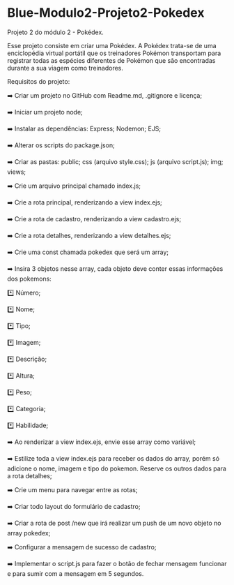 # Blue-Modulo2-Projeto2-Pokedex
Projeto 2 do módulo 2 - Pokédex.

Esse projeto consiste em criar uma Pokédex.
A Pokédex trata-se de uma enciclopédia virtual portátil  que os treinadores Pokémon transportam para registrar todas as espécies diferentes de Pokémon que são encontradas durante a sua viagem como treinadores. 

Requisitos do projeto:

:arrow_right: Criar um projeto no GitHub com Readme.md, .gitignore e licença;

:arrow_right: Iniciar um projeto node;

:arrow_right: Instalar as dependências: Express; Nodemon; EJS;

:arrow_right: Alterar os scripts do package.json;

:arrow_right: Criar as pastas: public; css (arquivo style.css); js (arquivo script.js); img; views;

:arrow_right: Crie um arquivo principal chamado index.js;

:arrow_right: Crie a rota principal, renderizando a view index.ejs;

:arrow_right: Crie a rota de cadastro, renderizando a view cadastro.ejs;

:arrow_right: Crie a rota detalhes, renderizando a view detalhes.ejs;

:arrow_right: Crie uma const chamada pokedex que será um array;

:arrow_right: Insira 3 objetos nesse array, cada objeto deve conter essas informações dos pokemons:

   :asterisk: Número;

   :asterisk: Nome;

   :asterisk: Tipo;

   :asterisk: Imagem;

   :asterisk: Descrição;

   :asterisk: Altura;

   :asterisk: Peso;

   :asterisk: Categoria;

   :asterisk: Habilidade;

:arrow_right: Ao renderizar a view index.ejs, envie esse array como variável;

:arrow_right: Estilize toda a view index.ejs para receber os dados do array, porém só adicione o nome, imagem e tipo do pokemon. Reserve os outros dados para a rota detalhes;

:arrow_right: Crie um menu para navegar entre as rotas;

:arrow_right: Criar todo layout do formulário de cadastro;

:arrow_right: Criar a rota de post /new que irá realizar um push de um novo objeto no array pokedex;

:arrow_right: Configurar a mensagem de sucesso de cadastro;

:arrow_right: Implementar o script.js para fazer o botão de fechar mensagem funcionar e para sumir com a mensagem em 5 segundos.
